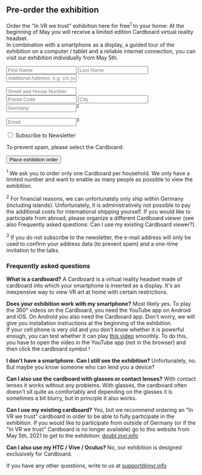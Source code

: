 ## Pre-order the exhibition

Order the "In VR we trust" exhibition here for free<sup>1</sup> to your home: At the beginning of May you will receive a limited edition Cardboard virtual reality headset.  
In combination with a smartphone as a display, a guided tour of the exhibition on a computer / tablet and a reliable internet connection, you can visit our exhibition individually from May 5th.

 <form action="https://data.invr.info/users" method="PUT" name="order" id="orderForm">
    <p>
      <input type="text" name="firstname" id="firstname" placeholder="First Name" class="half" required>
      <input type="text" name="lastname" id="lastname" placeholder="Last Name" class="half" required><br>
      <input type="text" name="additionalAddress" id="additionalAddress" placeholder="Additional Address, e.g. c/o (opt.)" class="full">
    </p>
    <p>
      <input type="text" name="streetAndHouseNumber" id="streetAndHouseNumber" placeholder="Street and House Number" class="full" required><br>
      <input type="text" name="postalCode" id="postalCode" placeholder="Postal Code" pattern="[0-9]{5}" class="half" required>
      <input type="text" name="city" id="city" placeholder="City" class="half" required><br>
      <input type="text" name="country" id="country" placeholder="Germany" class="full readonly" readonly><sup>2</sup>
    </p>
    <p>
      <input type="email" name="email" id="email" placeholder="Email" class="full" required><sup>3</sup>
    </p>
    <p>
      <input type="checkbox" name="newsletter" id="newsletter">
      <label for="newsletter">Subscribe to Newsletter</label>
    </p>
    <div id="ham">
    	<p>To prevent spam, please select the Cardboard:</p>
    </div>
   <input type="submit" id="orderSubmit" value="Place exhibition order">
</form>	

<span class="orderMsgs sd-nop md-orderok"></span>
<span class="orderMsgs sd-nop md-ordererror"></span><span class="orderMsgs sd-nop" id="orderResponse"></span>

<div class="footnotes">
<p><sup>1</sup> We ask you to order only one Cardboard per household. We only have a limited number and want to enable as many people as possible to view the exhibition.</p>

<p><sup>2</sup> For financial reasons, we can unfortunately only ship within Germany (including islands). Unfortunately, it is administratively not possible to pay the additional costs for international shipping yourself. If you would like to participate from abroad, please organize a different Cardboard viewer (see also Frequently asked questions: Can I use my existing Cardboard viewer?).</p>

<p><sup>3</sup> If you do not subscribe to the newsletter, the e-mail address will only be used to confirm your address data (to prevent spam) and a one-time invitation to the talks.</p>
</div>

### Frequently asked questions

**What is a cardboard?**
A Cardboard is a virtual reality headset made of cardboard into which your smartphone is inserted as a display. It's an inexpensive way to view VR art at home with certain restrictions.

**Does your exhibition work with my smartphone?**
Most likely yes. To play the 360° videos on the Cardboard, you need the YouTube app on Android and iOS. On Android you also need the Cardboard app. Don't worry, we will give you installation instructions at the beginning of the exhibition.  
If your cell phone is very old and you don't know whether it is powerful enough, you can test whether it can play [this video](https://youtu.be/XPhmpfiWEEw) smoothly. To do this, you have to open the video in the YouTube app (not in the browser) and then click the cardboard symbol <object data="./graphics/google-cardboard.svg" type="image/svg+xml" width="24" height="13">
</object> !

**I don't have a smartphone. Can I still see the exhibition?**
Unfortunately, no. But maybe you know someone who can lend you a device?

**Can I also use the cardboard with glasses or contact lenses?**
With contact lenses it works without any problems. With glasses, the cardboard often doesn't sit quite as comfortably and depending on the glasses it is sometimes a bit blurry, but in principle it also works.

**Can I use my existing cardboard?**
Yes, but we recommend ordering an "In VR we trust" cardboard in order to be able to fully participate in the exhibition.
If you would like to participate from outside of Germany (or if the "In VR we trust" Cardboard is no longer available) go to this website from May 5th, 2021 to get to the exhibition: [doubt.invr.info](https://doubt.invr.info)

**Can I also use my HTC / Vive / Oculus?**
No, our exhibition is designed exclusively for Cardboard.

If you have any other questions, write to us at [support@invr.info](mailto:support@invr.info)